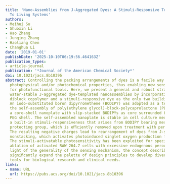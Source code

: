 ```yaml
---
title: 'Nano-Assemblies from J-Aggregated Dyes: A Stimuli-Responsive Tool Applicable
  To Living Systems'
authors:
- Meihui Su
- Shuoxin Li
- Hao Zhang
- Junqing Zhang
- Haoliang Chen
- Changhua Li
date: '2019-01-01'
publishDate: '2025-10-10T06:19:56.464163Z'
publication_types:
- article-journal
publication: '*Journal of the American Chemical Society*'
doi: 10.1021/jacs.8b10396
abstract: Controlling the packing arrangements of dyes is a facile way of tuning their
  photophysical and/or photochemical properties, thus enabling new sensing mechanisms
  for photofunctional tools. Here, we present a general and robust strategy toward
  water-stable J-aggregated dye-templated nanoassemblies by incorporating an amphiphilic
  diblock copolymer and a stimuli-responsive dye as the only two building components.
  An iodo-substituted boron dipyrromethene (BODIPY) was adopted as a template to direct
  the self-assembly of poly(ethylene glycol)-block-polycaprolactone (PEG−PCL), forming
  a core−shell nanoplate with slip-stacked BODIPYs as core surrounded by hydrophilic
  PEG shell. The self-assembled nanoplate is stable in cell culture medium and possesses
  a built-in stimuli-responsiveness that arises from BODIPY bearing meso-carboxylate
  protecting group, which is eﬃciently removed upon treatment with peroxynitrite.
  The resulting negative charges lead to rearrangement of dyes from J-stacking to
  nonstacking, which activates photoinduced singlet oxygen production from the nanoassemblies.
  The stimuli-activatable photosensitivity has been exploited for speciﬁc photodynamic
  ablation of activated RAW 264.7 cells with excessive endogenous peroxynitrite. In
  light of the generality of the sensing mechanism, the concept described herein will
  signiﬁcantly expand the palette of design principles to develop diverse photofunctional
  tools for biological research and clinical needs.
links:
- name: URL
  url: https://pubs.acs.org/doi/10.1021/jacs.8b10396
---
```

